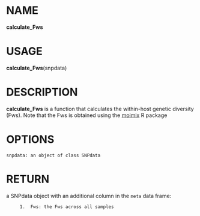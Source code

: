 # NAME

**calculate_Fws**

# USAGE

**calculate_Fws**(snpdata)

# DESCRIPTION

**calculate_Fws** is a function that calculates the within-host genetic diversity (Fws). Note that the Fws is obtained using the [moimix](https://github.com/bahlolab/moimix) R package

# OPTIONS
```
snpdata: an object of class SNPdata
```

# RETURN
a SNPdata object with an additional column in the `meta` data frame:
```
     1.  Fws: the Fws across all samples
```
